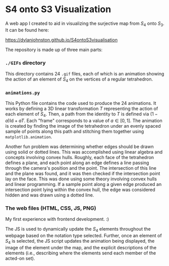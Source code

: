 # S4 onto S3 Visualization

A web app I created to aid in visualizing the surjective map from $S_4$ onto $S_3$. It can be found here:

<a href="https://dylanjohnston.github.io/S4ontoS3visualisation/" target="_blank">https://dylanjohnston.github.io/S4ontoS3visualisation</a>

The repository is made up of three main parts:

### `./GIFs` directory

This directory contains 24 `.gif` files, each of which is an animation showing the action of an element of $S_4$ on the vertices of a regular tetrahedron.

### `animations.py`

This Python file contains the code used to produce the 24 animations. It works by defining a $3$D linear transformation $T$ representing the action of each element of $S_4$. Then, a path from the identity to $T$ is defined via $(1-a)\text{Id} + aT$. Each "frame" corresponds to a value of $a \in [0,1]$. The animation is created by finding the image of the tetrahedron under an evenly spaced sample of points along this path and stitching them together using `matplotlib.animation`.

Another fun problem was determining whether edges should be drawn using solid or dotted lines. This was accomplished using linear algebra and concepts involving convex hulls. Roughly, each face of the tetrahedron defines a plane, and each point along an edge defines a line passing through the camera's position and the point. The intersection of this line and the plane was found, and it was then checked if the intersection point lay on the face. This was done using some theory involving convex hulls and linear programming. If a sample point along a given edge produced an intersection point lying within the convex hull, the edge was considered hidden and was drawn using a dotted line.

### The web files (HTML, CSS, JS, PNG)

My first experience with frontend development. :)

The JS is used to dynamically update the $S_4$ elements throughout the webpage based on the notation type selected. Further, once an element of $S_4$ is selected, the JS script updates the animation being displayed, the image of the element under the map, and the explicit descriptions of the elements (i.e., describing where the elements send each member of the acted-on set).

